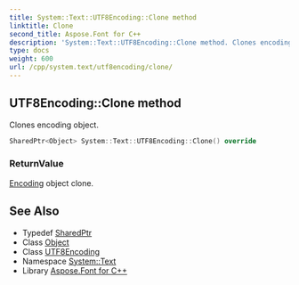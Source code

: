 ```yaml
---
title: System::Text::UTF8Encoding::Clone method
linktitle: Clone
second_title: Aspose.Font for C++
description: 'System::Text::UTF8Encoding::Clone method. Clones encoding object in C++.'
type: docs
weight: 600
url: /cpp/system.text/utf8encoding/clone/
---
```

## UTF8Encoding::Clone method


Clones encoding object.

```cpp
SharedPtr<Object> System::Text::UTF8Encoding::Clone() override
```


### ReturnValue

[Encoding](../../encoding/) object clone.

## See Also

* Typedef [SharedPtr](../../../system/sharedptr/)
* Class [Object](../../../system/object/)
* Class [UTF8Encoding](../)
* Namespace [System::Text](../../)
* Library [Aspose.Font for C++](../../../)
